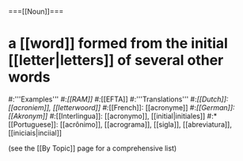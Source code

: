 ===[[Noun]]===
# a [[word]] formed from the initial [[letter|letters]] of several other words
#:'''Examples'''
#:*[[RAM]]
#:*[[EFTA]]
#:'''Translations'''
#:*[[Dutch]]: [[acroniem]], [[letterwoord]]
#:*[[French]]: [[acronyme]]
#:*[[German]]: [[Akronym]]
#:*[[Interlingua]]: [[acronymo]], [[initial|initiales]]
#:*[[Portuguese]]: [[acrônimo]], [[acrograma]], [[sigla]], [[abreviatura]], [[iniciais|inciial]]


(see the [[By Topic]] page for a comprehensive list)